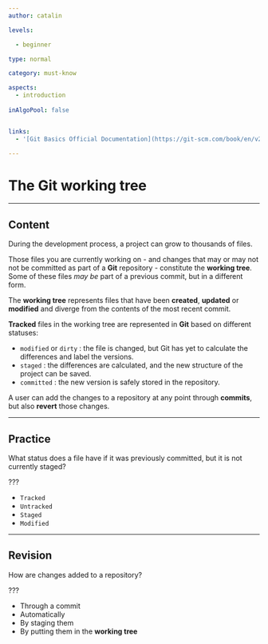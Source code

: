 ```yaml
---
author: catalin

levels:

  - beginner

type: normal

category: must-know

aspects:
  - introduction
  
inAlgoPool: false


links:
  - '[Git Basics Official Documentation](https://git-scm.com/book/en/v2/Getting-Started-Git-Basics){website}'

---
```


# The Git working tree

---
## Content

During the development process, a project can grow to thousands of files.

Those files you are currently working on - and changes that may or may not not be committed as part of a **Git** repository - constitute the **working tree**.  Some of these files _may be_ part of a previous commit, but in a different form.

The **working tree** represents files that have been **created**, **updated** or **modified** and diverge from the contents of the most recent commit.

**Tracked** files in the working tree are represented in **Git** based on different statuses:
  - `modified` or `dirty` : the file is changed, but Git has yet to calculate the differences and label the versions.
  - `staged` : the differences are calculated, and the new structure of the project can be saved.
  - `committed` : the new version is safely stored in the repository.

A user can add the changes to a repository at any point through **commits**, but also **revert** those changes.

---
## Practice

What status does a file have if it was previously committed, but it is not currently staged?

???


* `Tracked`
* `Untracked`
* `Staged`
* `Modified`

---
## Revision

How are changes added to a repository?

???


* Through a commit
* Automatically
* By staging them
* By putting them in the **working tree**

 
